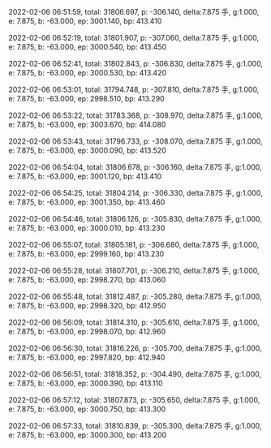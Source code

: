2022-02-06 06:51:59, total: 31806.697, p: -306.140, delta:7.875 手, g:1.000, e: 7.875, b: -63.000, ep: 3001.140, bp: 413.410

2022-02-06 06:52:19, total: 31801.907, p: -307.060, delta:7.875 手, g:1.000, e: 7.875, b: -63.000, ep: 3000.540, bp: 413.450

2022-02-06 06:52:41, total: 31802.843, p: -306.830, delta:7.875 手, g:1.000, e: 7.875, b: -63.000, ep: 3000.530, bp: 413.420

2022-02-06 06:53:01, total: 31794.748, p: -307.810, delta:7.875 手, g:1.000, e: 7.875, b: -63.000, ep: 2998.510, bp: 413.290

2022-02-06 06:53:22, total: 31783.368, p: -308.970, delta:7.875 手, g:1.000, e: 7.875, b: -63.000, ep: 3003.670, bp: 414.080

2022-02-06 06:53:43, total: 31796.733, p: -308.070, delta:7.875 手, g:1.000, e: 7.875, b: -63.000, ep: 3000.090, bp: 413.520

2022-02-06 06:54:04, total: 31806.678, p: -306.160, delta:7.875 手, g:1.000, e: 7.875, b: -63.000, ep: 3001.120, bp: 413.410

2022-02-06 06:54:25, total: 31804.214, p: -306.330, delta:7.875 手, g:1.000, e: 7.875, b: -63.000, ep: 3001.350, bp: 413.460

2022-02-06 06:54:46, total: 31806.126, p: -305.830, delta:7.875 手, g:1.000, e: 7.875, b: -63.000, ep: 3000.010, bp: 413.230

2022-02-06 06:55:07, total: 31805.181, p: -306.680, delta:7.875 手, g:1.000, e: 7.875, b: -63.000, ep: 2999.160, bp: 413.230

2022-02-06 06:55:28, total: 31807.701, p: -306.210, delta:7.875 手, g:1.000, e: 7.875, b: -63.000, ep: 2998.270, bp: 413.060

2022-02-06 06:55:48, total: 31812.487, p: -305.280, delta:7.875 手, g:1.000, e: 7.875, b: -63.000, ep: 2998.320, bp: 412.950

2022-02-06 06:56:09, total: 31814.310, p: -305.610, delta:7.875 手, g:1.000, e: 7.875, b: -63.000, ep: 2998.070, bp: 412.960

2022-02-06 06:56:30, total: 31816.226, p: -305.700, delta:7.875 手, g:1.000, e: 7.875, b: -63.000, ep: 2997.820, bp: 412.940

2022-02-06 06:56:51, total: 31818.352, p: -304.490, delta:7.875 手, g:1.000, e: 7.875, b: -63.000, ep: 3000.390, bp: 413.110

2022-02-06 06:57:12, total: 31807.873, p: -305.650, delta:7.875 手, g:1.000, e: 7.875, b: -63.000, ep: 3000.750, bp: 413.300

2022-02-06 06:57:33, total: 31810.839, p: -305.300, delta:7.875 手, g:1.000, e: 7.875, b: -63.000, ep: 3000.300, bp: 413.200